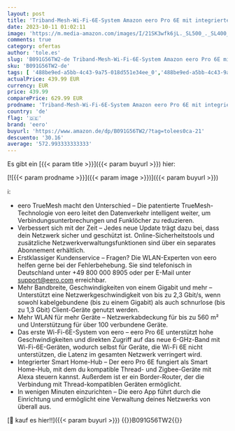 ```yaml
---
layout: post
title: 'Triband-Mesh-Wi-Fi-6E-System Amazon eero Pro 6E mit integriertem Smart Home-Hub von Zigbee  Dreierpack '
date: 2023-10-11 01:02:11
image: 'https://m.media-amazon.com/images/I/21SK3wfk6jL._SL500_._SL400_.jpg'
comments: true
category: ofertas
author: 'tole.es'
slug: 'B091G56TW2-de Triband-Mesh-Wi-Fi-6E-System Amazon eero Pro 6E mit...'
sku: 'B091G56TW2-de'
tags: [ '488be9ed-a5bb-4c43-9a75-018d551e34ee_0','488be9ed-a5bb-4c43-9a75-018d551e34ee_2101','488be9ed-a5bb-4c43-9a75-018d551e34ee_2201','Amazon-Geräte','Amazon-Geräte & Zubehör','Arborist Merchandising Root','Computer & Zubehör','Netzwerkgeräte','Router','Self Service','Special Features Stores','WLAN & Netzwerke für zuhause','WLAN-Mesh-Systeme','eero','eero Pro 6E','eero WLAN Mesh','🇩🇪', ]
actualPrice: 439.99 EUR
currency: EUR
price: 439.99
comparePrice: 629.99 EUR
prodname: 'Triband-Mesh-Wi-Fi-6E-System Amazon eero Pro 6E mit integriertem Smart Home-Hub von Zigbee  Dreierpack '
country: 'de'
flag: '🇩🇪'
brand: 'eero'
buyurl: 'https://www.amazon.de/dp/B091G56TW2/?tag=tolees0ca-21'
descuento: '30.16'
average: '572.993333333333'
---
```


Es gibt ein [{{< param title >}}]({{< param buyurl >}}) hier:

[![{{< param prodname >}}]({{< param image >}})]({{< param buyurl >}})

ℹ️:

- eero TrueMesh macht den Unterschied – Die patentierte TrueMesh-Technologie von eero leitet den Datenverkehr intelligent weiter, um Verbindungsunterbrechungen und Funklöcher zu reduzieren.
- Verbessert sich mit der Zeit – Jedes neue Update trägt dazu bei, dass dein Netzwerk sicher und geschützt ist. Online-Sicherheitstools und zusätzliche Netzwerkverwaltungsfunktionen sind über ein separates Abonnement erhältlich.
- Erstklassiger Kundenservice – Fragen? Die WLAN-Experten von eero helfen gerne bei der Fehlerbehebung. Sie sind telefonisch in Deutschland unter +49 800 000 8905 oder per E-Mail unter support@eero.com erreichbar.
- Mehr Bandbreite, Geschwindigkeiten von einem Gigabit und mehr – Unterstützt eine Netzwerkgeschwindigkeit von bis zu 2,3 Gbit/s, wenn sowohl kabelgebundene (bis zu einem Gigabit) als auch schnurlose (bis zu 1,3 Gbit) Client-Geräte genutzt werden.
- Mehr WLAN für mehr Geräte – Netzwerkabdeckung für bis zu 560 m² und Unterstützung für über 100 verbundene Geräte.
- Das erste Wi-Fi-6E-System von eero – eero Pro 6E unterstützt hohe Geschwindigkeiten und direkten Zugriff auf das neue 6-GHz-Band mit Wi-Fi-6E-Geräten, wodurch selbst für Geräte, die Wi-Fi 6E nicht unterstützen, die Latenz im gesamten Netzwerk verringert wird.
- Integrierter Smart Home-Hub – Der eero Pro 6E fungiert als Smart Home-Hub, mit dem du kompatible Thread- und Zigbee-Geräte mit Alexa steuern kannst. Außerdem ist er ein Border-Router, der die Verbindung mit Thread-kompatiblen Geräten ermöglicht.
- In wenigen Minuten einzurichten – Die eero App führt durch die Einrichtung und ermöglicht eine Verwaltung deines Netzwerks von überall aus.

[🛒 kauf es hier!!]({{< param buyurl >}})
{{<world>}}B091G56TW2{{</world>}}
